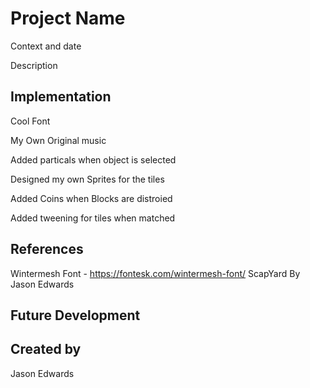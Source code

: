 # Project Name
Context and date

Description

## Implementation
Cool Font

My Own Original music

Added particals when object is selected

Designed my own Sprites for the tiles

Added Coins when Blocks are distroied

Added tweening for tiles when matched





## References
Wintermesh Font - https://fontesk.com/wintermesh-font/ 
ScapYard By Jason Edwards




## Future Development

## Created by
Jason Edwards
